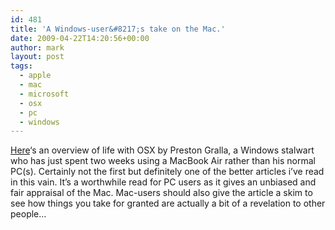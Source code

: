 ```yaml
---
id: 481
title: 'A Windows-user&#8217;s take on the Mac.'
date: 2009-04-22T14:20:56+00:00
author: mark
layout: post
tags:
  - apple
  - mac
  - microsoft
  - osx
  - pc
  - windows
---
```

[Here](http://www.thestandard.com/news/2009/04/16/windows-guru-spends-two-weeks-mac)&#8216;s an overview of life with OSX by Preston Gralla, a Windows stalwart who has just spent two weeks using a MacBook Air rather than his normal PC(s). Certainly not the first but definitely one of the better articles i&#8217;ve read in this vain. It&#8217;s a worthwhile read for PC users as it gives an unbiased and fair appraisal of the Mac. Mac-users should also give the article a skim to see how things you take for granted are actually a bit of a revelation to other people&#8230;